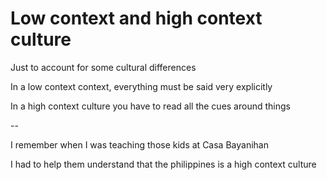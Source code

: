 # Low context and high context culture

Just to account for some cultural differences

In a low context context, 
everything must be said
very explicitly

In a high context culture
you have to read all the cues around things

--

I remember when I was teaching those kids at 
Casa Bayanihan

I had to help them understand 
that the philippines is a high context culture